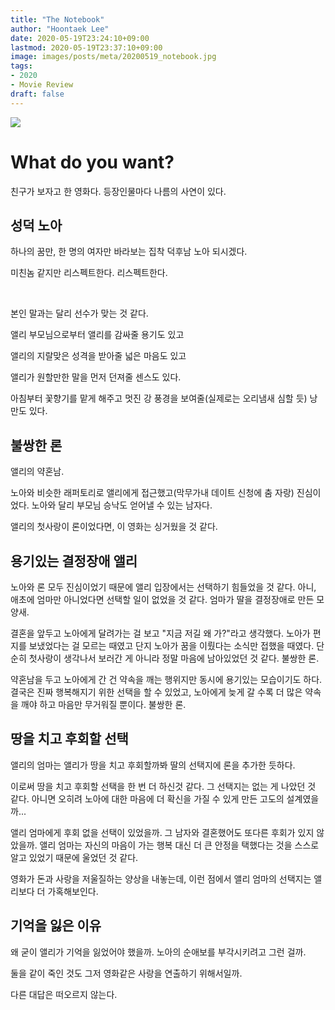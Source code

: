 ```yaml
---
title: "The Notebook"
author: "Hoontaek Lee"
date: 2020-05-19T23:24:10+09:00
lastmod: 2020-05-19T23:37:10+09:00
image: images/posts/meta/20200519_notebook.jpg
tags:
- 2020
- Movie Review
draft: false
---
```


<img src="https://i.pinimg.com/600x315/e0/f3/c8/e0f3c801c124d2b3b7c211194f47b9c1.jpg" style="zoom:100%;" />

# What do you want?

친구가 보자고 한 영화다.  등장인물마다 나름의 사연이 있다.

## 성덕 노아

하나의 꿈만, 한 명의 여자만 바라보는 집착 덕후남 노아 되시겠다.

미친놈 같지만 리스펙트한다. 리스펙트한다.

<br>

본인 말과는 달리 선수가 맞는 것 같다.

앨리 부모님으로부터 앨리를 감싸줄 용기도 있고

앨리의 지랄맞은 성격을 받아줄 넓은 마음도 있고

앨리가 원할만한 말을 먼저 던져줄 센스도 있다.

아침부터 꽃향기를 맡게 해주고 멋진 강 풍경을 보여줄(실제로는 오리냄새 심할 듯) 낭만도 있다.

## 불쌍한 론

앨리의 약혼남.

노아와 비슷한 래퍼토리로 앨리에게 접근했고(막무가내 데이트 신청에 춤 자랑) 진심이었다. 노아와 달리 부모님 승낙도 얻어낼 수 있는 남자다.

앨리의 첫사랑이 론이었다면, 이 영화는 싱거웠을 것 같다.

## 용기있는 결정장애 앨리

노아와 론 모두 진심이었기 때문에 앨리 입장에서는 선택하기 힘들었을 것 같다. 아니, 애초에 엄마만 아니었다면 선택할 일이 없었을 것 같다. 엄마가 딸을 결정장애로 만든 모양새.

결혼을 앞두고 노아에게 달려가는 걸 보고 "지금 저길 왜 가?"라고 생각했다. 노아가 편지를 보냈었다는 걸 모르는 때였고 단지 노아가 꿈을 이뤘다는 소식만 접했을 때였다. 단순히 첫사랑이 생각나서 보러간 게 아니라 정말 마음에 남아있었던 것 같다. 불쌍한 론.

약혼남을 두고 노아에게 간 건 약속을 깨는 행위지만 동시에 용기있는 모습이기도 하다. 결국은 진짜 행복해지기 위한 선택을 할 수 있었고, 노아에게 늦게 갈 수록 더 많은 약속을 깨야 하고 마음만 무거워질 뿐이다. 불쌍한 론.

## 땅을 치고 후회할 선택

앨리의 엄마는 앨리가 땅을 치고 후회할까봐 딸의 선택지에 론을 추가한 듯하다. 

이로써 땅을 치고 후회할 선택을 한 번 더 하신것 같다. 그 선택지는 없는 게 나았던 것 같다. 아니면 오히려 노아에 대한 마음에 더 확신을 가질 수 있게 만든 고도의 설계였을까...

앨리 엄마에게 후회 없을 선택이 있었을까. 그 남자와 결혼했어도 또다른 후회가 있지 않았을까. 앨리 엄마는 자신의 마음이 가는 행복 대신 더 큰 안정을 택했다는 것을 스스로 알고 있었기 때문에 울었던 것 같다.

영화가 돈과 사랑을 저울질하는 양상을 내놓는데, 이런 점에서 앨리 엄마의 선택지는 앨리보다 더 가혹해보인다.

## 기억을 잃은 이유

왜 굳이 앨리가 기억을 잃었어야 했을까. 노아의 순애보를 부각시키려고 그런 걸까.

둘을 같이 죽인 것도 그저 영화같은 사랑을 연출하기 위해서일까.

다른 대답은 떠오르지 않는다.